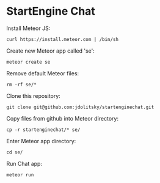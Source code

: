 StartEngine Chat
===============

Install Meteor JS:

    curl https://install.meteor.com | /bin/sh
    
Create new Meteor app called 'se':

    meteor create se
    
Remove default Meteor files:

    rm -rf se/*
    
Clone this repository:

    git clone git@github.com:jdolitsky/startenginechat.git

Copy files from github into Meteor directory:

    cp -r startenginechat/* se/
    
Enter Meteor app directory:

    cd se/
    
Run Chat app:

    meteor run
